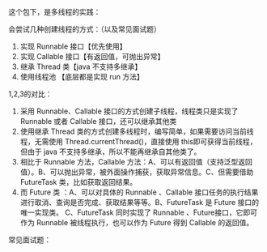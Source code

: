 这个包下，是多线程的实践：

会尝试几种创建线程的方式：（以及常见面试题）
1. 实现 Runnable 接口【优先使用】
2. 实现 Callable 接口【有返回值，可抛出异常】
3. 继承 Thread 类【java 不支持多继承】
4. 使用线程池 【底层都是实现 run 方法】

1,2,3的对比：
1. 采用 Runnable、Callable 接口的方式创建子线程，线程类只是实现了 Runnable 或者 Callable 接口，还可以继承其他类
2. 使用继承 Thread 类的方式创建多线程时，编写简单，如果需要访问当前线程，无需使用 Thread.currentThread()，直接使用 this即可获得当前线程，但由于 java 不支持多继承，所以不能再继承自其他类了。
3. 相比于 Runnable 方法，Callable 方法：A、可以有返回值（支持泛型返回值）。B、可以抛出异常，被外面操作捕获，获取异常信息。C、但需要借助 FutureTask 类，比如获取返回结果。
4. 而 Future 类 ：A、可以对具体的 Runnable 、Callable 接口任务的执行结果进行取消、查询是否完成、获取结果等等。B、FutureTask 是 Future 接口的唯一实现类。
    C、FutureTask 同时实现了 Runnable 、Future接口，它即可作为 Runnable 被线程执行，也可以作为 Future 得到 Callable 的返回值。

常见面试题：

